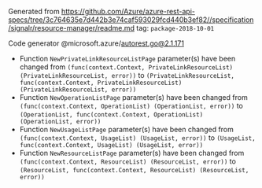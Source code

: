 Generated from https://github.com/Azure/azure-rest-api-specs/tree/3c764635e7d442b3e74caf593029fcd440b3ef82//specification/signalr/resource-manager/readme.md tag: `package-2018-10-01`

Code generator @microsoft.azure/autorest.go@2.1.171


- Function `NewPrivateLinkResourceListPage` parameter(s) have been changed from `(func(context.Context, PrivateLinkResourceList) (PrivateLinkResourceList, error))` to `(PrivateLinkResourceList, func(context.Context, PrivateLinkResourceList) (PrivateLinkResourceList, error))`
- Function `NewOperationListPage` parameter(s) have been changed from `(func(context.Context, OperationList) (OperationList, error))` to `(OperationList, func(context.Context, OperationList) (OperationList, error))`
- Function `NewUsageListPage` parameter(s) have been changed from `(func(context.Context, UsageList) (UsageList, error))` to `(UsageList, func(context.Context, UsageList) (UsageList, error))`
- Function `NewResourceListPage` parameter(s) have been changed from `(func(context.Context, ResourceList) (ResourceList, error))` to `(ResourceList, func(context.Context, ResourceList) (ResourceList, error))`
